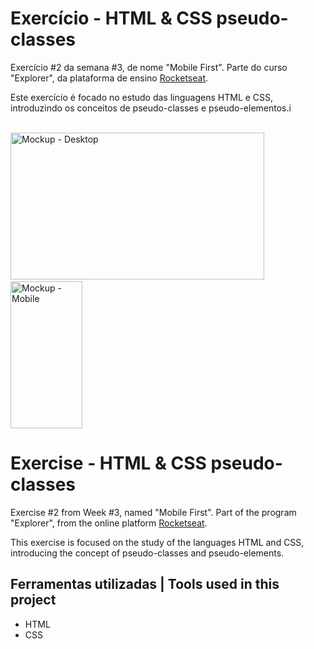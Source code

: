 # Exercício - HTML & CSS pseudo-classes

Exercício #2 da semana #3, de nome "Mobile First". Parte do curso "Explorer", da plataforma de ensino [Rocketseat](https://rocketseat.com.br/).

Este exercício é focado no estudo das linguagens HTML e CSS, introduzindo os conceitos de pseudo-classes e pseudo-elementos.i

<br>
  <img width="406" height="235" alt="Mockup - Desktop" src="https://github.com/user-attachments/assets/ca45dcb5-71c7-46ce-b8c2-2c8829a87c99" />
   &nbsp;&nbsp;&nbsp;&nbsp;&nbsp;&nbsp;&nbsp;&nbsp;&nbsp;&nbsp;&nbsp;&nbsp;&nbsp;&nbsp;&nbsp;&nbsp;&nbsp;&nbsp;&nbsp;&nbsp;&nbsp;
  <img width="115" height="235" alt="Mockup - Mobile" src="https://github.com/user-attachments/assets/83a65c57-4adc-4905-b1a2-9918313eae18" />
<br>

# Exercise - HTML & CSS pseudo-classes

Exercise #2 from Week #3, named "Mobile First". Part of the program "Explorer", from the online platform [Rocketseat](https://rocketseat.com.br/).

This exercise is focused on the study of the languages HTML and CSS, introducing the concept of pseudo-classes and pseudo-elements.


## Ferramentas utilizadas | Tools used in this project

- HTML
- CSS
